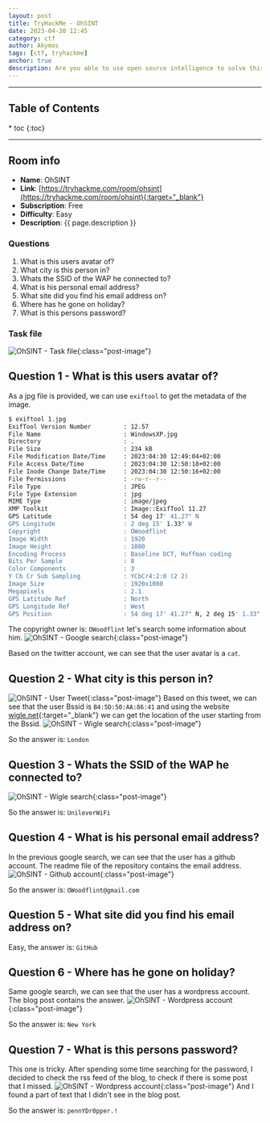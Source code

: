 ```yaml
---
layout: post
title: TryHackMe - OhSINT
date: 2023-04-30 12:45
category: ctf
author: Akymos
tags: [ctf, tryhackme]
anchor: true
description: Are you able to use open source intelligence to solve this challenge?
---
```


<hr>
<h2>Table of Contents</h2>
<nav class="toc">
* toc
{:toc}
</nav>
<hr>
<div class="pb-1" />

## Room info
- **Name**: OhSINT
- **Link**: [https://tryhackme.com/room/ohsint](https://tryhackme.com/room/ohsint){:target="_blank"}
- **Subscription**: Free
- **Difficulty**: Easy
- **Description**: {{ page.description }}

### Questions
1. What is this users avatar of?
2. What city is this person in?
3. Whats the SSID of the WAP he connected to?
4. What is his personal email address?
5. What site did you find his email address on?
6. Where has he gone on holiday?
7. What is this persons password?

### Task file
![OhSINT - Task file](/assets/images/ctf-ohsint/01.jpg){:class="post-image"}

## Question 1 - What is this users avatar of?
As a jpg file is provided, we can use `exiftool` to get the metadata of the image.

``` bash
$ exiftool 1.jpg
ExifTool Version Number         : 12.57
File Name                       : WindowsXP.jpg
Directory                       : .
File Size                       : 234 kB
File Modification Date/Time     : 2023:04:30 12:49:04+02:00
File Access Date/Time           : 2023:04:30 12:50:18+02:00
File Inode Change Date/Time     : 2023:04:30 12:50:16+02:00
File Permissions                : -rw-r--r--
File Type                       : JPEG
File Type Extension             : jpg
MIME Type                       : image/jpeg
XMP Toolkit                     : Image::ExifTool 11.27
GPS Latitude                    : 54 deg 17' 41.27" N
GPS Longitude                   : 2 deg 15' 1.33" W
Copyright                       : OWoodflint
Image Width                     : 1920
Image Height                    : 1080
Encoding Process                : Baseline DCT, Huffman coding
Bits Per Sample                 : 8
Color Components                : 3
Y Cb Cr Sub Sampling            : YCbCr4:2:0 (2 2)
Image Size                      : 1920x1080
Megapixels                      : 2.1
GPS Latitude Ref                : North
GPS Longitude Ref               : West
GPS Position                    : 54 deg 17' 41.27" N, 2 deg 15' 1.33" W
```
The copyright owner is: `OWoodflint` let's search some information about him.
![OhSINT - Google search](/assets/images/ctf-ohsint/02.png){:class="post-image"}

Based on the twitter account, we can see that the user avatar is a `cat`.

## Question 2 - What city is this person in?
![OhSINT - User Tweet](/assets/images/ctf-ohsint/03.png){:class="post-image"}
Based on this tweet, we can see that the user Bssid is `B4:5D:50:AA:86:41` and using the website [wigle.net](https://wigle.net/){:target="_blank"} we can get the location of the user starting from the Bssid.
![OhSINT - Wigle search](/assets/images/ctf-ohsint/04.png){:class="post-image"}

So the answer is: `London`

## Question 3 - Whats the SSID of the WAP he connected to?
![OhSINT - Wigle search](/assets/images/ctf-ohsint/05.png){:class="post-image"}

So the answer is: `UnileverWiFi`

## Question 4 - What is his personal email address?
In the previous google search, we can see that the user has a github account.
The readme file of the repository contains the email address.
![OhSINT - Github account](/assets/images/ctf-ohsint/06.png){:class="post-image"}

So the answer is: `OWoodflint@gmail.com`

## Question 5 - What site did you find his email address on?
Easy, the answer is: `GitHub`

## Question 6 - Where has he gone on holiday?
Same google search, we can see that the user has a wordpress account.
The blog post contains the answer.
![OhSINT - Wordpress account](/assets/images/ctf-ohsint/07.png){:class="post-image"}

So the answer is: `New York`

## Question 7 - What is this persons password?
This one is tricky. After spending some time searching for the password, I decided to check the rss feed of the blog, to check if there is some post that I missed.
![OhSINT - Wordpress account](/assets/images/ctf-ohsint/08.png){:class="post-image"}
And I found a part of text that I didn't see in the blog post.

So the answer is: `pennYDr0pper.!`